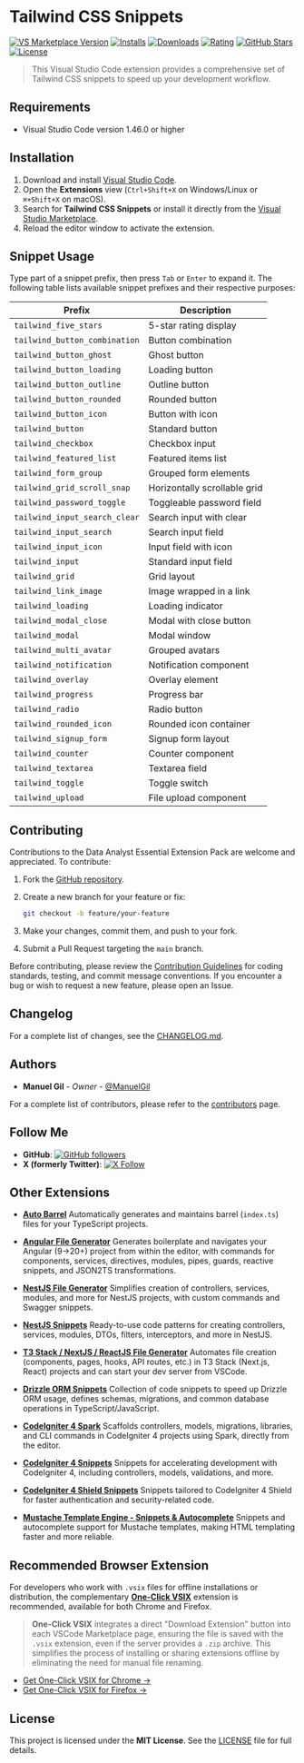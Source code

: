 # Tailwind CSS Snippets

[![VS Marketplace Version](https://img.shields.io/visual-studio-marketplace/v/imgildev.vscode-tailwindcss-snippets?style=for-the-badge&label=VS%20Marketplace&logo=visual-studio-code)](https://marketplace.visualstudio.com/items?itemName=imgildev.vscode-tailwindcss-snippets)
[![Installs](https://img.shields.io/visual-studio-marketplace/i/imgildev.vscode-tailwindcss-snippets?style=for-the-badge&logo=visual-studio-code)](https://marketplace.visualstudio.com/items?itemName=imgildev.vscode-tailwindcss-snippets)
[![Downloads](https://img.shields.io/visual-studio-marketplace/d/imgildev.vscode-tailwindcss-snippets?style=for-the-badge&logo=visual-studio-code)](https://marketplace.visualstudio.com/items?itemName=imgildev.vscode-tailwindcss-snippets)
[![Rating](https://img.shields.io/visual-studio-marketplace/r/imgildev.vscode-tailwindcss-snippets?style=for-the-badge&logo=visual-studio-code)](https://marketplace.visualstudio.com/items?itemName=imgildev.vscode-tailwindcss-snippets&ssr=false#review-details)
[![GitHub Stars](https://img.shields.io/github/stars/ManuelGil/vscode-tailwindcss-snippets?style=for-the-badge&logo=github)](https://github.com/ManuelGil/vscode-tailwindcss-snippets)
[![License](https://img.shields.io/github/license/ManuelGil/vscode-tailwindcss-snippets?style=for-the-badge&logo=github)](https://github.com/ManuelGil/vscode-tailwindcss-snippets/blob/main/LICENSE)

> This Visual Studio Code extension provides a comprehensive set of Tailwind CSS snippets to speed up your development workflow.

## Requirements

- Visual Studio Code version 1.46.0 or higher

## Installation

1. Download and install [Visual Studio Code](https://code.visualstudio.com).
2. Open the **Extensions** view (`Ctrl+Shift+X` on Windows/Linux or `⌘+Shift+X` on macOS).
3. Search for **Tailwind CSS Snippets** or install it directly from the [Visual Studio Marketplace](https://marketplace.visualstudio.com/items?itemName=imgildev.vscode-tailwindcss-snippets).
4. Reload the editor window to activate the extension.

## Snippet Usage

Type part of a snippet prefix, then press `Tab` or `Enter` to expand it.
The following table lists available snippet prefixes and their respective purposes:

| Prefix                        | Description                  |
| ----------------------------- | ---------------------------- |
| `tailwind_five_stars`         | 5-star rating display        |
| `tailwind_button_combination` | Button combination           |
| `tailwind_button_ghost`       | Ghost button                 |
| `tailwind_button_loading`     | Loading button               |
| `tailwind_button_outline`     | Outline button               |
| `tailwind_button_rounded`     | Rounded button               |
| `tailwind_button_icon`        | Button with icon             |
| `tailwind_button`             | Standard button              |
| `tailwind_checkbox`           | Checkbox input               |
| `tailwind_featured_list`      | Featured items list          |
| `tailwind_form_group`         | Grouped form elements        |
| `tailwind_grid_scroll_snap`   | Horizontally scrollable grid |
| `tailwind_password_toggle`    | Toggleable password field    |
| `tailwind_input_search_clear` | Search input with clear      |
| `tailwind_input_search`       | Search input field           |
| `tailwind_input_icon`         | Input field with icon        |
| `tailwind_input`              | Standard input field         |
| `tailwind_grid`               | Grid layout                  |
| `tailwind_link_image`         | Image wrapped in a link      |
| `tailwind_loading`            | Loading indicator            |
| `tailwind_modal_close`        | Modal with close button      |
| `tailwind_modal`              | Modal window                 |
| `tailwind_multi_avatar`       | Grouped avatars              |
| `tailwind_notification`       | Notification component       |
| `tailwind_overlay`            | Overlay element              |
| `tailwind_progress`           | Progress bar                 |
| `tailwind_radio`              | Radio button                 |
| `tailwind_rounded_icon`       | Rounded icon container       |
| `tailwind_signup_form`        | Signup form layout           |
| `tailwind_counter`            | Counter component            |
| `tailwind_textarea`           | Textarea field               |
| `tailwind_toggle`             | Toggle switch                |
| `tailwind_upload`             | File upload component        |

## Contributing

Contributions to the Data Analyst Essential Extension Pack are welcome and appreciated. To contribute:

1. Fork the [GitHub repository](https://github.com/ManuelGil/vscode-data-pack).
2. Create a new branch for your feature or fix:

   ```bash
   git checkout -b feature/your-feature
   ```

3. Make your changes, commit them, and push to your fork.
4. Submit a Pull Request targeting the `main` branch.

Before contributing, please review the [Contribution Guidelines](https://github.com/ManuelGil/vscode-data-pack/blob/main/CONTRIBUTING.md) for coding standards, testing, and commit message conventions. If you encounter a bug or wish to request a new feature, please open an Issue.

## Changelog

For a complete list of changes, see the [CHANGELOG.md](https://github.com/ManuelGil/vscode-data-pack/blob/main/CHANGELOG.md).

## Authors

- **Manuel Gil** - _Owner_ - [@ManuelGil](https://github.com/ManuelGil)

For a complete list of contributors, please refer to the [contributors](https://github.com/ManuelGil/vscode-data-pack/contributors) page.

## Follow Me

- **GitHub**: [![GitHub followers](https://img.shields.io/github/followers/ManuelGil?style=for-the-badge\&logo=github)](https://github.com/ManuelGil)
- **X (formerly Twitter)**: [![X Follow](https://img.shields.io/twitter/follow/imgildev?style=for-the-badge\&logo=x)](https://twitter.com/imgildev)

## Other Extensions

- **[Auto Barrel](https://marketplace.visualstudio.com/items?itemName=imgildev.vscode-auto-barrel)**
  Automatically generates and maintains barrel (`index.ts`) files for your TypeScript projects.

- **[Angular File Generator](https://marketplace.visualstudio.com/items?itemName=imgildev.vscode-angular-generator)**
  Generates boilerplate and navigates your Angular (9→20+) project from within the editor, with commands for components, services, directives, modules, pipes, guards, reactive snippets, and JSON2TS transformations.

- **[NestJS File Generator](https://marketplace.visualstudio.com/items?itemName=imgildev.vscode-nestjs-generator)**
  Simplifies creation of controllers, services, modules, and more for NestJS projects, with custom commands and Swagger snippets.

- **[NestJS Snippets](https://marketplace.visualstudio.com/items?itemName=imgildev.vscode-nestjs-snippets-extension)**
  Ready-to-use code patterns for creating controllers, services, modules, DTOs, filters, interceptors, and more in NestJS.

- **[T3 Stack / NextJS / ReactJS File Generator](https://marketplace.visualstudio.com/items?itemName=imgildev.vscode-nextjs-generator)**
  Automates file creation (components, pages, hooks, API routes, etc.) in T3 Stack (Next.js, React) projects and can start your dev server from VSCode.

- **[Drizzle ORM Snippets](https://marketplace.visualstudio.com/items?itemName=imgildev.vscode-drizzle-snippets)**
  Collection of code snippets to speed up Drizzle ORM usage, defines schemas, migrations, and common database operations in TypeScript/JavaScript.

- **[CodeIgniter 4 Spark](https://marketplace.visualstudio.com/items?itemName=imgildev.vscode-codeigniter4-spark)**
  Scaffolds controllers, models, migrations, libraries, and CLI commands in CodeIgniter 4 projects using Spark, directly from the editor.

- **[CodeIgniter 4 Snippets](https://marketplace.visualstudio.com/items?itemName=imgildev.vscode-codeigniter4-snippets)**
  Snippets for accelerating development with CodeIgniter 4, including controllers, models, validations, and more.

- **[CodeIgniter 4 Shield Snippets](https://marketplace.visualstudio.com/items?itemName=imgildev.vscode-codeigniter4-shield-snippets)**
  Snippets tailored to CodeIgniter 4 Shield for faster authentication and security-related code.

- **[Mustache Template Engine - Snippets & Autocomplete](https://marketplace.visualstudio.com/items?itemName=imgildev.vscode-mustache-snippets)**
  Snippets and autocomplete support for Mustache templates, making HTML templating faster and more reliable.

## Recommended Browser Extension

For developers who work with `.vsix` files for offline installations or distribution, the complementary [**One-Click VSIX**](https://chromewebstore.google.com/detail/imojppdbcecfpeafjagncfplelddhigc?utm_source=item-share-cb) extension is recommended, available for both Chrome and Firefox.

> **One-Click VSIX** integrates a direct "Download Extension" button into each VSCode Marketplace page, ensuring the file is saved with the `.vsix` extension, even if the server provides a `.zip` archive. This simplifies the process of installing or sharing extensions offline by eliminating the need for manual file renaming.

- [Get One-Click VSIX for Chrome &rarr;](https://chromewebstore.google.com/detail/imojppdbcecfpeafjagncfplelddhigc?utm_source=item-share-cb)
- [Get One-Click VSIX for Firefox &rarr;](https://addons.mozilla.org/es-ES/firefox/addon/one-click-vsix/)

## License

This project is licensed under the **MIT License**. See the [LICENSE](https://github.com/ManuelGil/vscode-data-pack/blob/main/LICENSE) file for full details.
